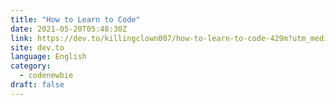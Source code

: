 ```yaml
---
title: "How to Learn to Code"
date: 2021-05-20T05:48:30Z
link: https://dev.to/killingclown007/how-to-learn-to-code-429m?utm_medium=RSS&utm_source=news.12bit.vn
site: dev.to
language: English
category:
  - codenewbie
draft: false
---
```

